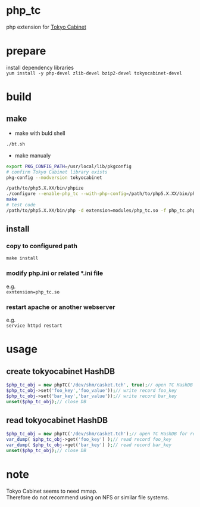 # php_tc
php extension for [Tokyo Cabinet](http://fallabs.com/tokyocabinet/index.ja.html, "データベースマネージャ Tokyo Cabinet")


# prepare  

install dependency libraries  
`yum install -y php-devel zlib-devel bzip2-devel tokyocabinet-devel`


# build

## make
* make with buld shell  
```bash
./bt.sh
```


* make manualy  
```bash
export PKG_CONFIG_PATH=/usr/local/lib/pkgconfig
# confirm Tokyo Cabinet library exists
pkg-config --modversion tokyocabinet

/path/to/php5.X.XX/bin/phpize 
./configure --enable-php_tc --with-php-config=/path/to/php5.X.XX/bin/php-config
make
# test code
/path/to/php5.X.XX/bin/php -d extension=modules/php_tc.so -f php_tc.php 
```


## install

### copy to configured path
`make install`

### modify php.ini or related *.ini file  
e.g.  
`exntension=php_tc.so`

### restart apache or another webserver
e.g.  
`service httpd restart`


# usage

## create tokyocabinet HashDB  
```php
$php_tc_obj = new phpTC('/dev/shm/casket.tch', true);// open TC HashDB for create and writer mode
$php_tc_obj->set('foo_key','foo_value'));// write record foo_key
$php_tc_obj->set('bar_key','bar_value'));// write record bar_key
unset($php_tc_obj);// close DB
```


## read tokyocabinet HashDB  
```php
$php_tc_obj = new phpTC('/dev/shm/casket.tch');// open TC HashDB for read only without lock mode
var_dump( $php_tc_obj->get('foo_key') );// read record foo_key
var_dump( $php_tc_obj->get('bar_key') );// read record bar_key
unset($php_tc_obj);// close DB
```


# note  
Tokyo Cabinet seems to need mmap.  
Therefore do not recommend using on NFS or similar file systems.